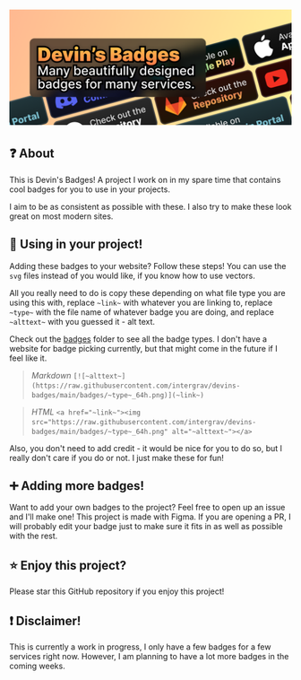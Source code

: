 # ![Devin's Badges: Many beautifully designed badges for many services. Shows some of the badges as examples](other/banner_512h.png)
## ❓ About
This is Devin's Badges! A project I work on in my spare time that contains cool badges for you to use in your projects.

I aim to be as consistent as possible with these. I also try to make these look great on most modern sites.

## 📰 Using in your project!
Adding these badges to your website? Follow these steps! You can use the `svg` files instead of you would like, if you know how to use vectors.

All you really need to do is copy these depending on what file type you are using this with, replace `~link~` with whatever you are linking to, replace `~type~` with the file name of whatever badge you are doing, and replace `~alttext~` with you guessed it - alt text. 

Check out the [badges](https://github.com/intergrav/devins-badges/tree/main/badges) folder to see all the badge types. I don't have a website for badge picking currently, but that might come in the future if I feel like it.

> *Markdown* `[![~alttext~](https://raw.githubusercontent.com/intergrav/devins-badges/main/badges/~type~_64h.png)](~link~)`

> *HTML* `<a href="~link~"><img src="https://raw.githubusercontent.com/intergrav/devins-badges/main/badges/~type~_64h.png" alt="~alttext~"></a>`

Also, you don't need to add credit - it would be nice for you to do so, but I really don't care if you do or not. I just make these for fun!

## ➕ Adding more badges!
Want to add your own badges to the project? Feel free to open up an issue and I'll make one! This project is made with Figma. If you are opening a PR, I will probably edit your badge just to make sure it fits in as well as possible with the rest.

## ⭐ Enjoy this project?
Please star this GitHub repository if you enjoy this project!

## ❗ Disclaimer!
This is currently a work in progress, I only have a few badges for a few services right now. However, I am planning to have a lot more badges in the coming weeks.
